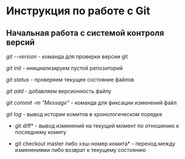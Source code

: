 # Инструкция по работе с Git

## Начальная работа с системой контроля версий

*git --version* - команда для проверки версии git

*git init* - инициализируем пустой репозиторий

*git status* - проверяем текущее состояние файлов

*git add* - добавляем версионность файлу

*git commit -m "Message"* - команда для фиксации изменений файл

*git log* - вывод истории комитов в хронологическом порядке

* git diff* - вывод изменений на текущий момент по отношению к последнему комиту

* git checkout master либо хэш-номер комита* - переход между изменениями либо возврат к текущему состоянию
